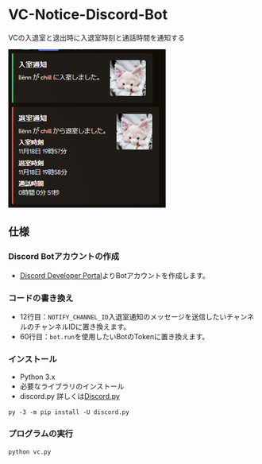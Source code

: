 # VC-Notice-Discord-Bot
VCの入退室と退出時に入退室時刻と通話時間を通知する

![Image](https://github.com/llenn7711/VC-Notice-Discord-Bot/blob/main/image.png?raw=true)
## 仕様
### Discord Botアカウントの作成
- [Discord Developer Portal](https://discord.com/developers/applications)よりBotアカウントを作成します。

### コードの書き換え
- 12行目：```NOTIFY_CHANNEL_ID```入退室通知のメッセージを送信したいチャンネルのチャンネルIDに置き換えます。
- 60行目：```bot.run```を使用したいBotのTokenに置き換えます。
  
### インストール
- Python 3.x
- 必要なライブラリのインストール
- discord.py
   詳しくは[Discord.py](https://github.com/Rapptz/discord.py)
  
```
py -3 -m pip install -U discord.py
```

### プログラムの実行

```
python vc.py
```

